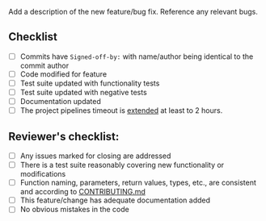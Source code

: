 Add a description of the new feature/bug fix. Reference any relevant bugs.

## Checklist
 * [ ] Commits have `Signed-off-by:` with name/author being identical to the commit author
 * [ ] Code modified for feature
 * [ ] Test suite updated with functionality tests
 * [ ] Test suite updated with negative tests
 * [ ] Documentation updated
 * [ ] The project pipelines timeout is [extended](https://docs.gitlab.com/ee/ci/pipelines/settings.html#set-a-limit-for-how-long-jobs-can-run) at least to 2 hours.

## Reviewer's checklist:
 * [ ] Any issues marked for closing are addressed
 * [ ] There is a test suite reasonably covering new functionality or modifications
 * [ ] Function naming, parameters, return values, types, etc., are consistent and according to [CONTRIBUTING.md](https://gitlab.com/libssh/libssh-mirror/-/blob/master/CONTRIBUTING.md)
 * [ ] This feature/change has adequate documentation added
 * [ ] No obvious mistakes in the code
